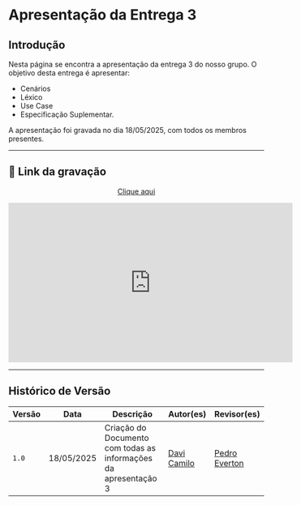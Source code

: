 # Apresentação da Entrega 3

## Introdução
Nesta página se encontra a apresentação da entrega 3 do nosso grupo. O objetivo desta entrega é apresentar:

- Cenários
- Léxico
- Use Case
- Especificação Suplementar.

A apresentação foi gravada no dia 18/05/2025, com todos os membros presentes.

---

## 🎥 Link da gravação

<p style="text-align: center"><a href="" target="blanket">Clique aqui</a></p>

<p style="text-align: center">
  <iframe width="560" height="315"
          src="https://www.youtube.com/embed/"
          title="YouTube video player"
          frameborder="0"
          allow="accelerometer; autoplay; clipboard-write; encrypted-media; gyroscope; picture-in-picture; web-share"
          allowfullscreen>
  </iframe>
</p>

---

## Histórico de Versão

| Versão | Data          | Descrição                          | Autor(es)     |  Revisor(es)  |
| ------ | ------------- | ---------------------------------- | ------------- | ------------- |
| `1.0`  |  18/05/2025   |  Criação do Documento com todas as informações da apresentação 3 | [Davi Camilo](https://github.com/Davicamilo23) | [Pedro Everton](https://github.com/pedroeverton217) |
